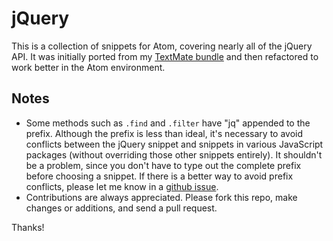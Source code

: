 # jQuery

This is a collection of snippets for Atom, covering nearly all of the jQuery API. It was initially ported from my [TextMate bundle](https://github.com/kswedberg/jquery-tmbundle) and then refactored to work better in the Atom environment.

## Notes

* Some methods such as `.find` and `.filter` have "jq" appended to the prefix. Although the prefix is less than ideal, it's necessary to avoid conflicts between the jQuery snippet and snippets in various JavaScript packages (without overriding those other snippets entirely). It shouldn't be a problem, since you don't have to type out the complete prefix before choosing a snippet. If there is a better way to avoid prefix conflicts, please let me know in a [github issue](https://github.com/kswedberg/atom-jquery/issues/new).
* Contributions are always appreciated. Please fork this repo, make changes or additions, and send a pull request.

Thanks!
